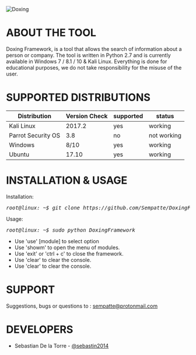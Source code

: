 <img src="https://i.imgur.com/WqbjrRZ.jpg" title="Doxing">

# ABOUT THE TOOL
Doxing Framework, is a tool that allows the search of information about a person or company. The tool is written in Python 2.7 and is currently available in Windows 7 / 8.1 / 10 & Kali Linux. Everything is done for educational purposes, we do not take responsibility for the misuse of the user.

# SUPPORTED DISTRIBUTIONS

|Distribution | Version Check | supported | status |
----------|-------|------|-------|
|Kali Linux|2017.2 | yes | working   |
|Parrot Security OS|3.8 | no | not working   |
|Windows|8/10 |yes | working   |
|Ubuntu|17.10 |yes | working   |

# INSTALLATION & USAGE 

Installation:
<pre><i><n>root@linux: ~$ git clone https://github.com/Sempatte/DoxingFramework.git
</pre></i></n>

Usage:
<pre><i>root@linux: ~$ sudo python DoxingFramework </i></pre>
* Use 'use' [module] to select option
* Use 'showm' to open the menu of modules.
* Use 'exit' or 'ctrl + c' to close the framework.
* Use 'clear' to clear the console.
* Use 'clear' to clear the console.

# SUPPORT
Suggestions, bugs or questions to : sempatte@protonmail.com

# DEVELOPERS
* Sebastian De la Torre - [@sebastin2014](https://twitter.com/sebastin2014) 
